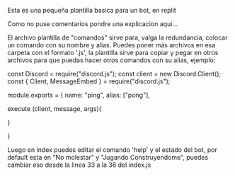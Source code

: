 Esta es una pequeña plantilla basica para un bot, en replit


Como no puse comentarios pondre una explicacion aqui...


El archivo plantilla de "comandos" sirve para, valga la redundancia, colocar un comando con su nombre y alias. Puedes poner más archivos en esa carpeta con el formato '.js', la plantilla sirve para copiar y pegar en otros archivos para que puedas hacer otros comandos con su alias, ejemplo:


<!-- ///////////////////////////////////// -->
const Discord = require("discord.js");
const client = new Discord.Client();
const { Client, MessageEmbed } = require("discord.js");

  module.exports = {
    name: "ping",
    alias: ["pong"], <!-- Si no quieres alias puedes quitar las comillas -->
    
  execute (client, message, args){
<!--    Lo que haga el comando   -->

  
  }

}
<!-- ///////////////////////////////////// -->

Luego en index puedes editar el comando 'help' y el estado del bot, por default esta en "No molestar" y "Jugando Construyendome", puedes cambiar eso desde la linea 33 a la 36 del index.js 

